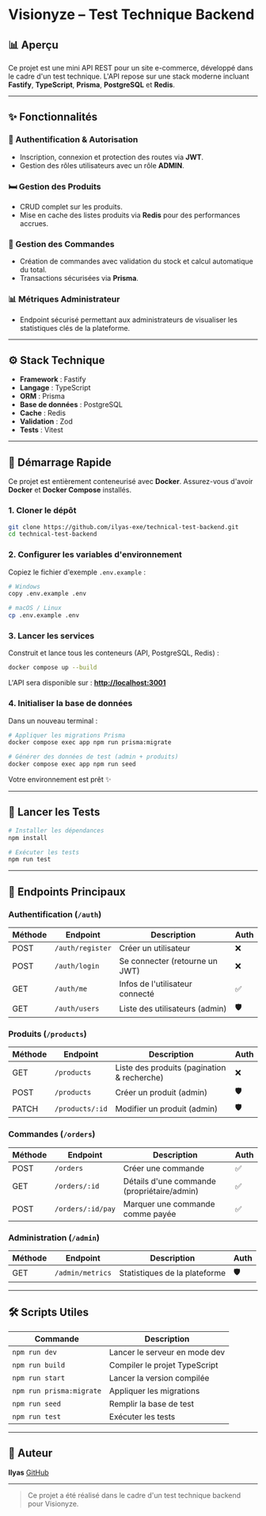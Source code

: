 # Visionyze – Test Technique Backend

## 📊 Aperçu

Ce projet est une mini API REST pour un site e-commerce, développé dans le cadre d'un test technique. L'API repose sur une stack moderne incluant **Fastify**, **TypeScript**, **Prisma**, **PostgreSQL** et **Redis**.

---

## ✨ Fonctionnalités

### 🔐 Authentification & Autorisation

* Inscription, connexion et protection des routes via **JWT**.
* Gestion des rôles utilisateurs avec un rôle **ADMIN**.

### 🛏️ Gestion des Produits

* CRUD complet sur les produits.
* Mise en cache des listes produits via **Redis** pour des performances accrues.

### 🧾 Gestion des Commandes

* Création de commandes avec validation du stock et calcul automatique du total.
* Transactions sécurisées via **Prisma**.

### 📊 Métriques Administrateur

* Endpoint sécurisé permettant aux administrateurs de visualiser les statistiques clés de la plateforme.

---

## ⚙️ Stack Technique

* **Framework** : Fastify
* **Langage** : TypeScript
* **ORM** : Prisma
* **Base de données** : PostgreSQL
* **Cache** : Redis
* **Validation** : Zod
* **Tests** : Vitest

---

## 🚀 Démarrage Rapide

Ce projet est entièrement conteneurisé avec **Docker**. Assurez-vous d'avoir **Docker** et **Docker Compose** installés.

### 1. Cloner le dépôt

```bash
git clone https://github.com/ilyas-exe/technical-test-backend.git
cd technical-test-backend
```

### 2. Configurer les variables d'environnement

Copiez le fichier d'exemple `.env.example` :

```bash
# Windows
copy .env.example .env

# macOS / Linux
cp .env.example .env
```

### 3. Lancer les services

Construit et lance tous les conteneurs (API, PostgreSQL, Redis) :

```bash
docker compose up --build
```

L'API sera disponible sur : **[http://localhost:3001](http://localhost:3001)**

### 4. Initialiser la base de données

Dans un nouveau terminal :

```bash
# Appliquer les migrations Prisma
docker compose exec app npm run prisma:migrate

# Générer des données de test (admin + produits)
docker compose exec app npm run seed
```

Votre environnement est prêt ✨

---

## 🥳 Lancer les Tests

```bash
# Installer les dépendances
npm install

# Exécuter les tests
npm run test
```

---

## 🔗 Endpoints Principaux

### Authentification (`/auth`)

| Méthode | Endpoint         | Description                     | Auth |
| ------- | ---------------- | ------------------------------- | ---- |
| POST    | `/auth/register` | Créer un utilisateur            | ❌    |
| POST    | `/auth/login`    | Se connecter (retourne un JWT)  | ❌    |
| GET     | `/auth/me`       | Infos de l'utilisateur connecté | ✅    |
| GET     | `/auth/users`    | Liste des utilisateurs (admin)  | 🛡️  |

### Produits (`/products`)

| Méthode | Endpoint        | Description                                 | Auth |
| ------- | --------------- | ------------------------------------------- | ---- |
| GET     | `/products`     | Liste des produits (pagination & recherche) | ❌    |
| POST    | `/products`     | Créer un produit (admin)                    | 🛡️  |
| PATCH   | `/products/:id` | Modifier un produit (admin)                 | 🛡️  |

### Commandes (`/orders`)

| Méthode | Endpoint          | Description                                 | Auth |
| ------- | ----------------- | ------------------------------------------- | ---- |
| POST    | `/orders`         | Créer une commande                          | ✅    |
| GET     | `/orders/:id`     | Détails d'une commande (propriétaire/admin) | ✅    |
| POST    | `/orders/:id/pay` | Marquer une commande comme payée            | ✅    |

### Administration (`/admin`)

| Méthode | Endpoint         | Description                   | Auth |
| ------- | ---------------- | ----------------------------- | ---- |
| GET     | `/admin/metrics` | Statistiques de la plateforme | 🛡️  |

---

## 🛠️ Scripts Utiles

| Commande                 | Description                   |
| ------------------------ | ----------------------------- |
| `npm run dev`            | Lancer le serveur en mode dev |
| `npm run build`          | Compiler le projet TypeScript |
| `npm run start`          | Lancer la version compilée    |
| `npm run prisma:migrate` | Appliquer les migrations      |
| `npm run seed`           | Remplir la base de test       |
| `npm run test`           | Exécuter les tests            |

---

## 👤 Auteur

**Ilyas**
[GitHub](https://github.com/ilyas-exe)

---

> Ce projet a été réalisé dans le cadre d'un test technique backend pour Visionyze.
